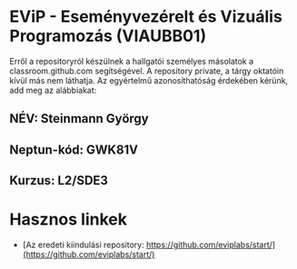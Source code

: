 # EViP - Eseményvezérelt és Vizuális Programozás (VIAUBB01)

Erről a repositoryról készülnek a hallgatói személyes másolatok a classroom.github.com segítségével.
A repository private, a tárgy oktatóin kívül más nem láthatja.
Az egyértelmű azonosíthatóság érdekében kérünk, add meg az alábbiakat:

## NÉV: Steinmann György
## Neptun-kód: GWK81V
## Kurzus: L2/SDE3

# Hasznos linkek 

- [Az eredeti kiindulási repository: https://github.com/eviplabs/start/](https://github.com/eviplabs/start/)
